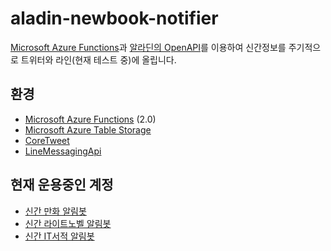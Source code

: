 # aladin-newbook-notifier

[Microsoft Azure Functions](https://azure.microsoft.com/ko-kr/services/functions/)과 [알라딘의 OpenAPI](http://blog.aladin.co.kr/openapi)를 이용하여 신간정보를 주기적으로 트위터와 라인(현재 테스트 중)에 올립니다.

## 환경

- [Microsoft Azure Functions](https://azure.microsoft.com/ko-kr/services/functions/) (2.0)
- [Microsoft Azure Table Storage](https://azure.microsoft.com/ko-kr/services/storage/tables/)
- [CoreTweet](https://coretweet.github.io/)
- [LineMessagingApi](https://github.com/pierre3/LineMessagingApi)

## 현재 운용중인 계정

- [신간 만화 알림봇](https://twitter.com/comics_notifier)
- [신간 라이트노벨 알림봇](https://twitter.com/lnovel_notifier)
- [신간 IT서적 알림봇](https://twitter.com/itbook_notifier)

